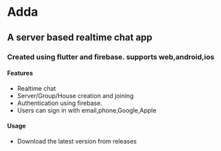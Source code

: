 # Adda
## A server based realtime chat app
### Created using flutter and firebase. supports web,android,ios
#### Features
- Realtime chat
- Server/Group/House creation and joining
- Authentication using firebase.
- Users can sign in with email,phone,Google,Apple
#### Usage
- Download the latest version from releases